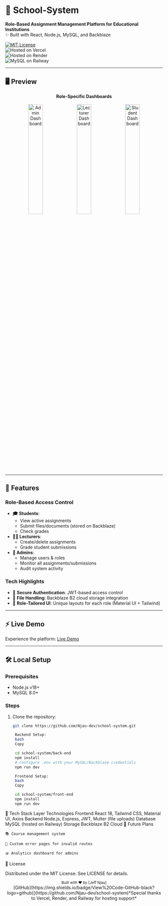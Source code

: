 # 🏫 School-System  
**Role-Based Assignment Management Platform for Educational Institutions**  
✨ Built with React, Node.js, MySQL, and Backblaze  

[![MIT License](https://img.shields.io/badge/License-MIT-green.svg)](LICENSE)  
![Hosted on Vercel](https://img.shields.io/badge/Frontend-Vercel-%23000000?logo=vercel)  
![Hosted on Render](https://img.shields.io/badge/Backend-Render-%2300B5E2?logo=render)  
![MySQL on Railway](https://img.shields.io/badge/Database-Railway-%230B0D0E?logo=railway)  

---

## 🖥️ **Preview**  
<div align="center">
  <strong>Role-Specific Dashboards</strong><br><br>
  <img src="https://github.com/user-attachments/assets/cf42428d-57f9-4fe5-b1d3-178241f64c0b" width="30%" alt="Admin Dashboard" />
  <img src="https://github.com/user-attachments/assets/c8cd9322-9eb0-4f59-bac2-6ce6d75c589c" width="30%" alt="Lecturer Dashboard" />  
  <img src="https://github.com/user-attachments/assets/3479623a-d925-4759-9702-80cd78a5bf4d" width="30%" alt="Student Dashboard" />
</div> 

---

## 🚀 **Features**  
### Role-Based Access Control  
- **🎓 Students**:  
  - View active assignments  
  - Submit files/documents (stored on Backblaze)  
  - Check grades  
- **👨🏫 Lecturers**:  
  - Create/delete assignments  
  - Grade student submissions  
- **👑 Admins**:  
  - Manage users & roles  
  - Monitor all assignments/submissions  
  - Audit system activity  

### Tech Highlights  
- 🔐 **Secure Authentication**: JWT-based access control  
- 📁 **File Handling**: Backblaze B2 cloud storage integration  
- 🎨 **Role-Tailored UI**: Unique layouts for each role (Material UI + Tailwind)  

---

## ⚡ **Live Demo**  
Experience the platform: [Live Demo](https://school-system-beta.vercel.app)  

---

## 🛠️ **Local Setup**  
### Prerequisites  
- Node.js v18+  
- MySQL 8.0+  

### Steps  
1. Clone the repository:  
   ```bash
   git clone https://github.com/Njau-dev/school-system.git

    Backend Setup:
    bash
    Copy

    cd school-system/back-end
    npm install
    # Configure .env with your MySQL/Backblaze credentials
    npm run dev

    Frontend Setup:
    bash
    Copy

    cd school-system/front-end
    npm install
    npm run dev

🔧 Tech Stack
Layer	Technologies
Frontend	React 18, Tailwind CSS, Material UI, Axios
Backend	Node.js, Express, JWT, Multer (file uploads)
Database	MySQL (hosted on Railway)
Storage	Backblaze B2 Cloud
🌟 Future Plans

    📚 Course management system

    🚨 Custom error pages for invalid routes

    📊 Analytics dashboard for admins

📜 License

Distributed under the MIT License. See LICENSE for details.

<div align="center"> <sub>Built with ❤️ by [Jeff Njau]</sub> <br> [GitHub](https://img.shields.io/badge/View%20Code-GitHub-black?logo=github)](https://github.com/Njau-dev/school-system)*Special thanks to Vercel, Render, and Railway for hosting support* </div>
